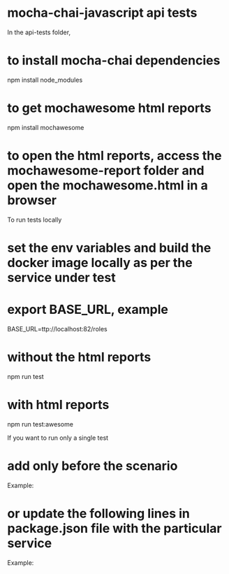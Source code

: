 # mocha-chai-javascript api tests

In the api-tests folder,

# to install mocha-chai dependencies
npm install node_modules
# to get mochawesome html reports
npm install mochawesome

# to open the html reports, access the mochawesome-report folder and open the mochawesome.html in a browser


To run tests locally

# set the env variables and build the docker image locally as per the service under test
# export BASE_URL, example
BASE_URL=ttp://localhost:82/roles

# without the html reports
npm run test 

# with html reports
npm run test:awesome

If you want to run only a single test

# add only before the scenario
Example: 
<!-- it.only('User is able to view the created roles', async () => {
        const response = await baseRequest.get('/roles?page=0&size=2');
        expect(response.status).to.equal(HttpStatus.OK)
        expect(response.text).to.contain("id");
    }); -->

# or update the following lines in package.json file with the particular service
Example:
<!-- line 7 with "test:awesome": "mocha specs/*/roleservice.js --reporter mochawesome || true", 
line 9 with "test": "mocha specs/*/roleservice.js", -->
